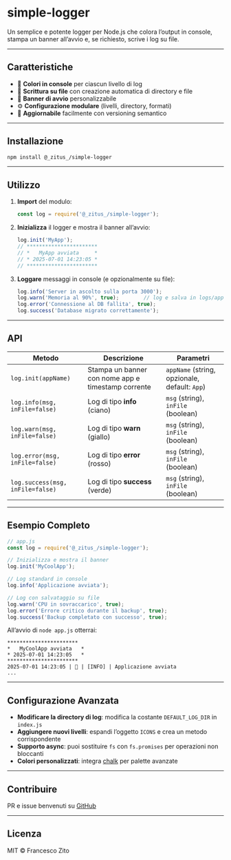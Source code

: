 # simple-logger

Un semplice e potente logger per Node.js che colora l’output in console, stampa un banner all’avvio e, se richiesto, scrive i log su file.

---

## Caratteristiche

- 🌈 **Colori in console** per ciascun livello di log
- 📝 **Scrittura su file** con creazione automatica di directory e file
- 🚀 **Banner di avvio** personalizzabile
- ⚙️ **Configurazione modulare** (livelli, directory, formati)
- 🔄 **Aggiornabile** facilmente con versioning semantico

---

## Installazione

```bash
npm install @_zitus_/simple-logger
```

---

## Utilizzo

1. **Import** del modulo:

   ```js
   const log = require('@_zitus_/simple-logger');
   ```

2. **Inizializza** il logger e mostra il banner all’avvio:

   ```js
   log.init('MyApp');
   // ***********************
   // *   MyApp avviata     *
   // * 2025-07-01 14:23:05 *
   // ***********************
   ```

3. **Loggare** messaggi in console (e opzionalmente su file):

   ```js
   log.info('Server in ascolto sulla porta 3000');
   log.warn('Memoria al 90%', true);        // log e salva in logs/application_warn.log
   log.error('Connessione al DB fallita', true);
   log.success('Database migrato correttamente');
   ```

---

## API

| Metodo                           | Descrizione                                        | Parametri                                     |
| -------------------------------- | -------------------------------------------------- | --------------------------------------------- |
| `log.init(appName)`              | Stampa un banner con nome app e timestamp corrente | `appName` (string, opzionale, default: `App`) |
| `log.info(msg, inFile=false)`    | Log di tipo **info** (ciano)                       | `msg` (string), `inFile` (boolean)            |
| `log.warn(msg, inFile=false)`    | Log di tipo **warn** (giallo)                      | `msg` (string), `inFile` (boolean)            |
| `log.error(msg, inFile=false)`   | Log di tipo **error** (rosso)                      | `msg` (string), `inFile` (boolean)            |
| `log.success(msg, inFile=false)` | Log di tipo **success** (verde)                    | `msg` (string), `inFile` (boolean)            |

---

## Esempio Completo

```js
// app.js
const log = require('@_zitus_/simple-logger');

// Inizializza e mostra il banner
log.init('MyCoolApp');

// Log standard in console
log.info('Applicazione avviata');

// Log con salvataggio su file
log.warn('CPU in sovraccarico', true);
log.error('Errore critico durante il backup', true);
log.success('Backup completato con successo', true);
```

All’avvio di `node app.js` otterrai:

```
***********************
*   MyCoolApp avviata   *
* 2025-07-01 14:23:05   *
***********************
2025-07-01 14:23:05 | 🚀 | [INFO] | Applicazione avviata
...
```

---

## Configurazione Avanzata

- **Modificare la directory di log**: modifica la costante `DEFAULT_LOG_DIR` in `index.js`
- **Aggiungere nuovi livelli**: espandi l’oggetto `ICONS` e crea un metodo corrispondente
- **Supporto async**: puoi sostituire `fs` con `fs.promises` per operazioni non bloccanti
- **Colori personalizzati**: integra [chalk](https://www.npmjs.com/package/chalk) per palette avanzate

---

## Contribuire

PR e issue benvenuti su [GitHub](https://github.com/_zitus_/simple-logger)

---

## Licenza

MIT © Francesco Zito
